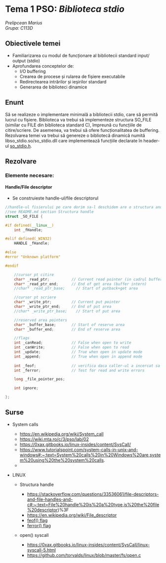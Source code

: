 # Tema 1 PSO: _Biblioteca stdio_
_Prelipcean Marius_<br/>
_Grupa: C113D_

## Obiectivele temei
* Familiarizarea cu modul de funcționare al bibliotecii standard input/​output (stdio)
* Aprofundarea conceptelor de:
  * I/O buffering
  * Crearea de procese și rularea de fișiere executabile
  * Redirectearea intrărilor și ieșirilor standard
  * Generarea de biblioteci dinamice

## Enunt
Să se realizeze o implementare minimală a bibliotecii stdio, care să permită lucrul cu fișiere. Biblioteca va trebui să implementeze structura SO_FILE (similar cu FILE din biblioteca standard C), împreună cu funcțiile de citire/scriere. De asemenea, va trebui să ofere funcționalitatea de buffering. <br/>
Rezolvarea temei va trebui să genereze o bibliotecă dinamică numită libso_stdio.so/so_stdio.dll care implementează funcțiile declarate în header-ul [so_stdio.h](https://github.com/systems-cs-pub-ro/so/blob/master/assignments/2-stdio/util/so_stdio.h).

## Rezolvare
### Elemente necesare:
#### Handle/File descriptor
* Se construieste handle-ul/file descriptorul
```c++
//handle-ul fisierului pe care dorim sa-l deschidem are o structura anume
//see README.md section Structura handle
struct _SO_FILE {

#if defined(__linux__)
    int _fHandle;

#elif defined(_WIN32)
    HANDLE _fHandle;

#else
#error "Unknown platform"

#endif

    //cursor pt citire
    char* _read_ptr;          // Current read pointer (in cadrul buffer-ului intern)
    char* _read_ptr_end;      // End of get area (buffer intern)
    //char* _read_ptr_base;     // Start of putback+get area

    //cursor pt scriere
    char* _write_ptr;         // Current put pointer
    char* _write_ptr_end;     // End of put area
    //char* _write_ptr_base;    // Start of put area

    //reserved area pointers
    char* _buffer_base;       // Start of reserve area
    char* _buffer_end;        // End of reserve area

    //flags
    int _canRead;             // False when open to write
    int _canWrite;            // False when open to read
    int _update;              // True when open in update mode
    int _append;              // True when open in append mode
    
    int _feof;                // verifica daca caller-ul a incercat sa citeasca/scrie dincolo de end of file
    int _ferror;              // Test for read and write errors

    long _file_pointer_pos;

    int ignore;

};
```

## Surse
* System calls
  * https://en.wikipedia.org/wiki/System_call
  * https://wiki.mta.ro/c/3/pso/lab/02
  * https://0xax.gitbooks.io/linux-insides/content/SysCall/
  * https://www.tutorialspoint.com/system-calls-in-unix-and-windows#:~:text=System%20calls%20in%20Windows%20are,system%20using%20the%20system%20calls.
  *  

* LINUX 
  * Structura handle
    * https://stackoverflow.com/questions/33536061/file-descriptors-and-file-handles-and-c#:~:text=File%20handle%20is%20a%20type,is%20the%20file%20descriptor)%3F
    * https://en.wikipedia.org/wiki/File_descriptor
    * [feof() flag](https://stackoverflow.com/questions/12337614/how-feof-works-in-c)
    * [ferror() flag](https://www.ibm.com/docs/en/zos/2.3.0?topic=functions-ferror-test-read-write-errors)

  * open() syscall
    * https://0xax.gitbooks.io/linux-insides/content/SysCall/linux-syscall-5.html
    * https://github.com/torvalds/linux/blob/master/fs/open.c

